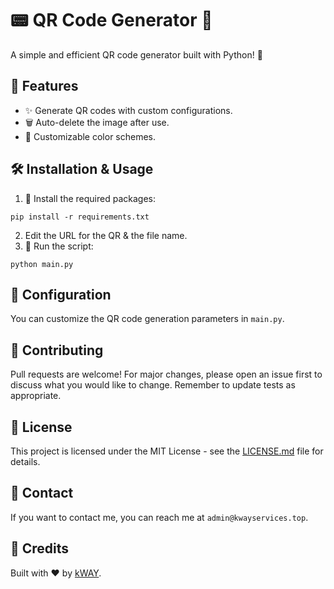 # 📟 QR Code Generator 🚀
A simple and efficient QR code generator built with Python! 🐍

## 🌟 Features
- ✨ Generate QR codes with custom configurations.
- 🗑 Auto-delete the image after use.
- 🎨 Customizable color schemes.

## 🛠 Installation & Usage
1. 🔧 Install the required packages:
```
pip install -r requirements.txt
```
2. Edit the URL for the QR & the file name.
3. 🚀 Run the script:
```
python main.py
```

## 🔧 Configuration
You can customize the QR code generation parameters in `main.py`.

## 🤝 Contributing
Pull requests are welcome! For major changes, please open an issue first to discuss what you would like to change. Remember to update tests as appropriate.

## 📜 License
This project is licensed under the MIT License - see the [LICENSE.md](LICENSE.md) file for details.

## 💌 Contact
If you want to contact me, you can reach me at `admin@kwayservices.top`.

## 🌟 Credits
Built with ❤️ by [kWAY](https://github.com/kWAYTV).